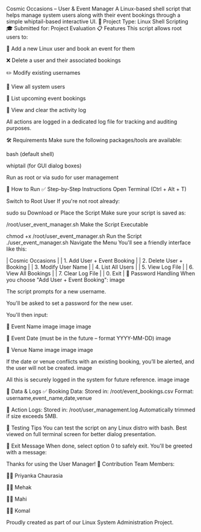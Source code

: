 Cosmic Occasions – User & Event Manager
A Linux-based shell script that helps manage system users along with their event bookings through a simple whiptail-based interactive UI. 📁 Project Type: Linux Shell Scripting 🎓 Submitted for: Project Evaluation
📋 Features This script allows root users to:

👤 Add a new Linux user and book an event for them

❌ Delete a user and their associated bookings

✏️ Modify existing usernames

📄 View all system users

📅 List upcoming event bookings

📜 View and clear the activity log

All actions are logged in a dedicated log file for tracking and auditing purposes.

🛠️ Requirements Make sure the following packages/tools are available:

bash (default shell)

whiptail (for GUI dialog boxes)

Run as root or via sudo for user management

🚀 How to Run ✅ Step-by-Step Instructions Open Terminal (Ctrl + Alt + T)

Switch to Root User If you're not root already:

sudo su Download or Place the Script Make sure your script is saved as:

/root/user_event_manager.sh Make the Script Executable

chmod +x /root/user_event_manager.sh Run the Script ./user_event_manager.sh Navigate the Menu You'll see a friendly interface like this:

| Cosmic Occasions |
| 1. Add User + Event Booking | | 2. Delete User + Booking | | 3. Modify User Name | | 4. List All Users | | 5. View Log File | | 6. View All Bookings | | 7. Clear Log File | | 0. Exit |
🔐 Password Handling When you choose "Add User + Event Booking": image

The script prompts for a new username.

You'll be asked to set a password for the new user.

You'll then input:

🎉 Event Name image image image

📆 Event Date (must be in the future – format YYYY-MM-DD) image

📍 Venue Name image image image

If the date or venue conflicts with an existing booking, you’ll be alerted, and the user will not be created. image

All this is securely logged in the system for future reference. image image

📁 Data & Logs ✅ Booking Data: Stored in: /root/event_bookings.csv Format: username,event_name,date,venue

📝 Action Logs: Stored in: /root/user_management.log Automatically trimmed if size exceeds 5MB.

🧪 Testing Tips You can test the script on any Linux distro with bash. Best viewed on full terminal screen for better dialog presentation.

🏁 Exit Message When done, select option 0 to safely exit. You'll be greeted with a message:

Thanks for using the User Manager! 🤝 Contribution Team Members:

👩‍💻 Priyanka Chaurasia

👩‍💻 Mehak

👩‍💻 Mahi

👩‍💻 Komal

Proudly created as part of our Linux System Administration Project. 

